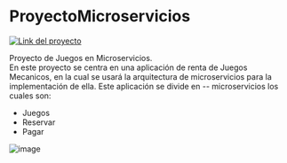 # ProyectoMicroservicios

[![Link del proyecto]()](https://generaljuegos-pag.onrender.com/)


Proyecto de Juegos en Microservicios. <br> 
En este proyecto se centra en una aplicación de renta de Juegos Mecanicos, en la cual se usará la arquitectura de microservicios para la implementación de ella. 
Este aplicación se divide en -- microservicios los cuales son:

- Juegos
- Reservar
- Pagar

![image](https://github.com/user-attachments/assets/66b7c141-1f9a-4813-ae35-2a3592e845db)
